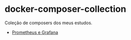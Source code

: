 # docker-composer-collection

Coleção de composers dos meus estudos.

- [Prometheus e Grafana](./prometheus_grafana/)